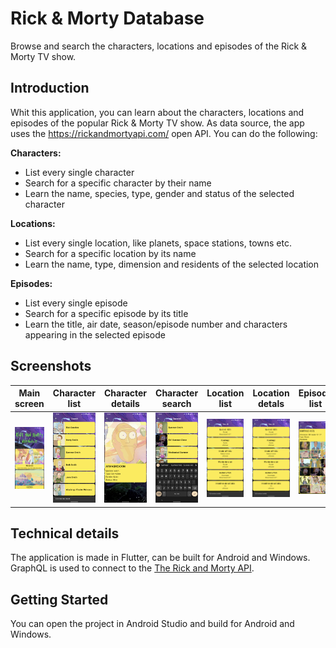 # Rick & Morty Database

Browse and search the characters, locations and episodes of the Rick & Morty TV show.

## Introduction

Whit this application, you can learn about the characters, locations and episodes of the popular Rick & Morty TV show. As data source, the app uses the https://rickandmortyapi.com/ open API. You can do the following:

**Characters:**

- List every single character
- Search for a specific character by their name
- Learn the name, species, type, gender and status of the selected character

**Locations:**

- List every single location, like planets, space stations, towns etc.
- Search for a specific location by its name
- Learn the name, type, dimension and residents of the selected location 

**Episodes:**

- List every single episode
- Search for a specific episode by its title
- Learn the title, air date, season/episode number and characters appearing in the selected episode

## Screenshots

| Main screen | Character list | Character details | Character search | Location list | Location detals | Episode list | Episode details |
|:---:|:---:|:---:|:---:|:---:|:---:|:---:|:---:|
| ![](/screenshots/Screenshot_20220524-224051.png) | ![](/screenshots/Screenshot_20220524-224114.png) | ![](/screenshots/Screenshot_20220524-224203.png) | ![](/screenshots/Screenshot_20220524-224218.png) | ![](/screenshots/Screenshot_20220524-224235.png) | ![](/screenshots/Screenshot_20220524-224235.png) | ![](/screenshots/Screenshot_20220524-224245.png) | ![](/screenshots/Screenshot_20220524-224250.png) | ![](/screenshots/Screenshot_20220524-224305.png) |

## Technical details

The application is made in Flutter, can be built for Android and Windows. GraphQL is used to connect to the [The Rick and Morty API](https://rickandmortyapi.com/).

## Getting Started

You can open the project in Android Studio and build for Android and Windows. 
